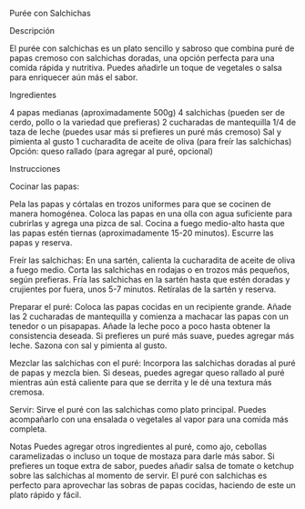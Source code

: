 Purée con Salchichas

Descripción

El purée con salchichas es un plato sencillo y sabroso que combina puré de papas cremoso con salchichas doradas, una opción perfecta para una comida rápida y nutritiva. Puedes añadirle un toque de vegetales o salsa para enriquecer aún más el sabor.

Ingredientes

4 papas medianas (aproximadamente 500g)
4 salchichas (pueden ser de cerdo, pollo o la variedad que prefieras)
2 cucharadas de mantequilla
1/4 de taza de leche (puedes usar más si prefieres un puré más cremoso)
Sal y pimienta al gusto
1 cucharadita de aceite de oliva (para freír las salchichas)
Opción: queso rallado (para agregar al puré, opcional)

Instrucciones

Cocinar las papas:

Pela las papas y córtalas en trozos uniformes para que se cocinen de manera homogénea. Coloca las papas en una olla con agua suficiente para cubrirlas y agrega una pizca de sal. Cocina a fuego medio-alto hasta que las papas estén tiernas (aproximadamente 15-20 minutos). Escurre las papas y reserva.

Freír las salchichas:
En una sartén, calienta la cucharadita de aceite de oliva a fuego medio. Corta las salchichas en rodajas o en trozos más pequeños, según prefieras. Fría las salchichas en la sartén hasta que estén doradas y crujientes por fuera, unos 5-7 minutos. Retíralas de la sartén y reserva.

Preparar el puré:
Coloca las papas cocidas en un recipiente grande. Añade las 2 cucharadas de mantequilla y comienza a machacar las papas con un tenedor o un pisapapas. Añade la leche poco a poco hasta obtener la consistencia deseada. Si prefieres un puré más suave, puedes agregar más leche. Sazona con sal y pimienta al gusto.

Mezclar las salchichas con el puré:
Incorpora las salchichas doradas al puré de papas y mezcla bien. Si deseas, puedes agregar queso rallado al puré mientras aún está caliente para que se derrita y le dé una textura más cremosa.

Servir:
Sirve el puré con las salchichas como plato principal. Puedes acompañarlo con una ensalada o vegetales al vapor para una comida más completa.

Notas
Puedes agregar otros ingredientes al puré, como ajo, cebollas caramelizadas o incluso un toque de mostaza para darle más sabor.
Si prefieres un toque extra de sabor, puedes añadir salsa de tomate o ketchup sobre las salchichas al momento de servir.
El puré con salchichas es perfecto para aprovechar las sobras de papas cocidas, haciendo de este un plato rápido y fácil.
